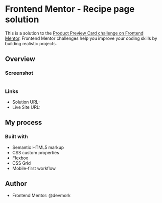 # Frontend Mentor - Recipe page solution

This is a solution to the [Product Preview Card challenge on Frontend Mentor](https://www.frontendmentor.io/challenges/recipe-page-KiTsR8QQKm). Frontend Mentor challenges help you improve your coding skills by building realistic projects. 

## Overview

### Screenshot

![]()



### Links

- Solution URL:
- Live Site URL: 

## My process

### Built with

- Semantic HTML5 markup
- CSS custom properties
- Flexbox
- CSS Grid
- Mobile-first workflow


## Author

- Frontend Mentor: @devmork

